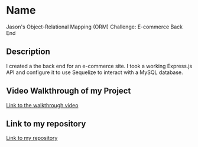 # Name
Jason's Object-Relational Mapping (ORM) Challenge: E-commerce Back End

## Description
 I created a the back end for an e-commerce site. I took a working Express.js API and configure it to use Sequelize to interact with a MySQL database.

  ## Video Walkthrough of my Project
<a href= "https://drive.google.com/file/d/1AdrSDRuCebX-bqq9oGpmiEnQyqqoDP4f/view" target= blank>Link to the walkthrough video</a>
  
  

  ## Link to my repository
<a href="https://github.com/jrettinger/e-commerce-back-end" target= blank>Link to my repository</a>